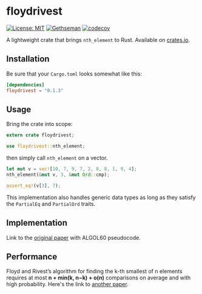 # floydrivest

[![License: MIT](https://img.shields.io/badge/License-MIT-yellow.svg)](https://opensource.org/licenses/MIT)
[![Gethseman](https://circleci.com/gh/Gethseman/floydrivest.svg?style=shield)](https://app.circleci.com/pipelines/github/Gethseman/floydrivest)
[![codecov](https://codecov.io/gh/Gethseman/floydrivest/branch/master/graph/badge.svg)](https://codecov.io/gh/Gethseman/floydrivest)

A lightweight crate that brings `nth_element` to Rust. Available on [crates.io](https://crates.io/crates/floydrivest).

## Installation 

Be sure that your `Cargo.toml` looks somewhat like this:
```toml
[dependencies]
floydrivest = "0.1.3"
```
## Usage

Bring the crate into scope:

```rust
extern crate floydrivest;

use floydrivest::nth_element;
```
then  simply call `nth_element` on a vector.

```rust
let mut v = vec![10, 7, 9, 7, 2, 8, 8, 1, 9, 4];
nth_element(&mut v, 3, &mut Ord::cmp);

assert_eq!(v[3], 7);
```

This implementation also handles generic data types as long as they satisfy the `PartialEq` and `PartialOrd` traits.

## Implementation

Link to the [original paper](http://citeseerx.ist.psu.edu/viewdoc/download?doi=10.1.1.309.7108&rep=rep1&type=pdf) with ALGOL60 pseudocode.

## Performance

Floyd and Rivest’s algorithm for finding the k-th smallest of n elements requires at most __n + min(k, n−k) + o(n)__ comparisons on average and with high probability. Here's the link to [another paper](https://pdf.sciencedirectassets.com/271538/1-s2.0-S0304397505X06053/1-s2.0-S0304397505004081/main.pdf?X-Amz-Security-Token=IQoJb3JpZ2luX2VjEFAaCXVzLWVhc3QtMSJHMEUCIQDl%2F9cPuNXqSVgoeYJ99N9%2FR1fZEziJbYxXKIsoJ7FVTwIgYGDaDtCQwiGSl0PU6cE5yOK3CV%2Bm8CgqJhONLCT%2BBtIqtAMIKRADGgwwNTkwMDM1NDY4NjUiDBlhPv3vVEGQm4qiJyqRA7aLGldU3%2BiSKo9b6xM2nAEyZjlHOjtF0ktwUnfdGsEgZzgO2IYnEb4z01M64Vhipoopsc5hd7pLyYJZuW2M9Gw291mK7IZz%2FC3PJjGs%2BNYgBJRm%2Fwm%2FKEsm7jWCgPv2oUK55xFO2ZXFPPcNFzauDNkqebUtlrj5lglM7f68PSIDKlPTbzH6V108p7E2dI%2BRBBRg6AZpZdSIYIXzv0miVkwjAUBIEyEz4%2B4E3JQGwhj2lKz5nfeA713w2u2WWH779Sg1Ti6zxAHmoZo5R3x7srDCJWvBEGevqBzqRKpeIZGzANiJKqUHNnXNt7mdcY4GU0KrC62wdRkmhky5n4ab1EqLL5m793GgIItVAggR7N5gE%2FoyYR7Oee6%2FZeibLwSoJyRZgZj7I%2FQkcADKUOZTyGRDwNKBlErZrhpNcloOSp3F2W6OpqMXRQvbFlXyamexfk11exiuddhQqyi4yLYsd6LvMcCyQFsqd98HNQWK4qbzhTcZa%2B2lZdU%2FJ8a9iWsI0Z9ujUmkrEo1TAkXWPmuSHw6MN%2FQvvkFOusBVthNwgsUEim4JYbkDmzbucbRCpecT34O148zcYrftPNWZ1M14gI6pL3Y7Jzf1jJoIDjlJamRqgKxQfEFuMKlmW%2Fc2D5MbFrgUla7ewXuPsIYaDknTA227PQGzmeao45aYktYnEP0nw41W%2FDTlPxmqFf9J35uwne4BSYZjmPRyiD3Svy6n9EA%2F2ZzJlDh9OuKHHMtsC5hNEWAvEQbcy15lBgLZhEf1ZylwC7PI8R7q6wPnK3C2OGinMYu2vuwS0cmMhrAB7C0IY0Xuu68fDGofPGp6pnFjnjq%2FNurq3%2BenRw1cPG2eYPKEXhWwg%3D%3D&X-Amz-Algorithm=AWS4-HMAC-SHA256&X-Amz-Date=20200809T075125Z&X-Amz-SignedHeaders=host&X-Amz-Expires=300&X-Amz-Credential=ASIAQ3PHCVTY6TADYCRC%2F20200809%2Fus-east-1%2Fs3%2Faws4_request&X-Amz-Signature=9d7ddacf9fa23c5dceebfc032db6f212dd18cea0f63e0b4693f63d7cf795bbf1&hash=fa70d2d7494148faece1fa7d317c6d39127465a0e9cbaa204fa1423f5fdf85a1&host=68042c943591013ac2b2430a89b270f6af2c76d8dfd086a07176afe7c76c2c61&pii=S0304397505004081&tid=spdf-eef374c0-5cab-40f8-be65-cde644439ebb&sid=23bf34414d6ab740a758d979eb54cef1d3adgxrqb&type=client1).
